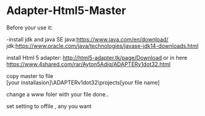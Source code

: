 # Adapter-Html5-Master

Before your use it:

-install jdk and java SE 
java:https://www.java.com/en/download/
jdk:https://www.oracle.com/java/technologies/javase-jdk14-downloads.html

install Html 5 adapter:
http://html5-adapter.tk/page/Download
or in here
https://www.4shared.com/rar/Ayton5Adiq/ADAPTERv1dot32.html


copy master to file  
[your installasion]\ADAPTERv1dot32\projects\[your file name]

change a www foler with your file
done..

set setting to offile , any you want
